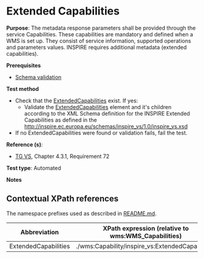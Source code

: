 # Extended Capabilities

**Purpose**: The metadata response parameters shall be provided through the service Capabilities.
These capabilities are mandatory and defined when a WMS is set up. They consist of service information, supported operations and parameters values. INSPIRE requires additional metadata (extended capabilities).

**Prerequisites**

* [Schema validation](http://inspire.ec.europa.eu/id/ats/view-service/3.11/ISO-19128/schema-validation)

**Test method**

* Check that the [ExtendedCapabilities](#extendedCapabilities) exist. If yes:
  * Validate the [ExtendedCapabilities](#ExtendedCapabilities) element and it's children according to the XML Schema definition for the INSPIRE Extended Capabilities as defined in the http://inspire.ec.europa.eu/schemas/inspire_vs/1.0/inspire_vs.xsd
* If no ExtendedCapabilities were found or validation fails, fail the test.

**Reference (s)**: 

* [TG VS](http://inspire.ec.europa.eu/id/ats/view-service/3.11/ISO-19128/README#ref_TG_VS), Chapter 4.3.1, Requirement 72

**Test type**: Automated

**Notes**


## Contextual XPath references

The namespace prefixes used as described in [README.md](http://inspire.ec.europa.eu/id/ats/view-service/3.11/ISO-19128/README#namespaces).

Abbreviation                                               |  XPath expression (relative to wms:WMS_Capabilities)
---------------------------------------------------------- | -------------------------------------------------------------------------
ExtendedCapabilities <a name="extendedCapabilities"></a>   | ./wms:Capability/inspire_vs:ExtendedCapabilities
